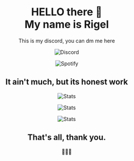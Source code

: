 <h1 align="center"> HELLO there 👋<br> 
My name is Rigel </h1>

<p align="center">This is my discord, you can dm me here</p>
<p align="center"> 
<img alt="Discord" src="https://discord.c99.nl/widget/theme-2/295522360872796161.png"> </p>

<p align="center">
<img alt="Spotify" src="https://spotify-recently-played-readme.vercel.app/api?user=8ca41v9oosk8g9faip5n4w4jm&count=2"> </p>


<h2 align="center"> It ain't much, but its honest work </h2>
<p align="center">
<img alt="Stats" src="https://github-readme-stats.vercel.app/api/top-langs/?username=Rigelyon&theme=blue-green&show_icons=true&hide_border=true&layout=compact"></p>

<p align="center">
<img alt="Stats" src="https://github-readme-stats.vercel.app/api?username=Rigelyon&theme=blue-green&show_icons=true&hide_border=true&count_private=true"></p>

<p align="center">
<img alt="Stats" src="https://github-readme-streak-stats.herokuapp.com/?user=Rigelyon&theme=blue-green&hide_border=true"></p>

<h2 align="center"> That's all, thank you.</h2>
<p align="center">🌸🌸🌸</p>